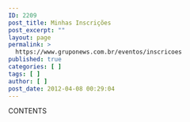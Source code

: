 ```yaml
---
ID: 2209
post_title: Minhas Inscrições
post_excerpt: ""
layout: page
permalink: >
  https://www.gruponews.com.br/eventos/inscricoes
published: true
categories: [ ]
tags: [ ]
author: [ ]
post_date: 2012-04-08 00:29:04
---
```

CONTENTS